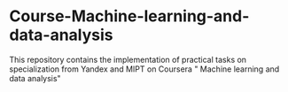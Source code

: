 # Course-Machine-learning-and-data-analysis
This repository contains the implementation of practical tasks on specialization from Yandex and MIPT on Coursera " Machine learning and data analysis"
